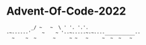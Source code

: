 # Advent-Of-Code-2022

```
         _/ ~   ~  \ ' '. '.'.
-~------'    ~    ~ '--~-----~-~----___________--
  ~    ~  ~      ~     ~ ~   ~     ~  ~  ~   ~
```
